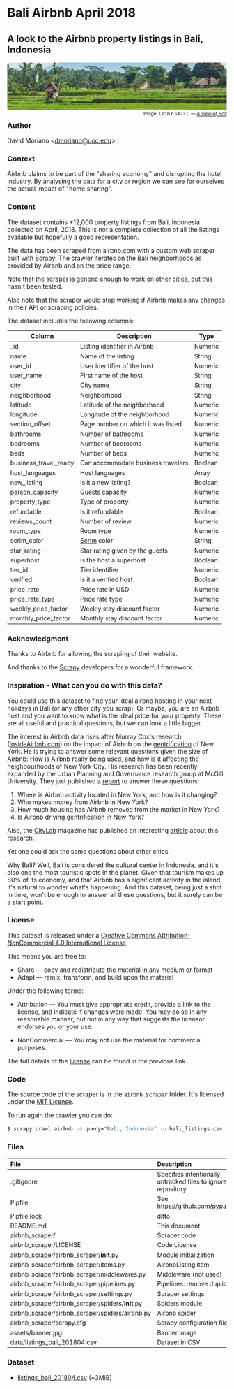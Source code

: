 
# Bali Airbnb April 2018
## A look to the Airbnb property listings in Bali, Indonesia

![A view of Bali][ref:image]
<span style="font-size: 8pt; float:right;">
  Image: CC BY SA-3.0 &mdash; *[A view of Bali][ref:image_source]*
</span>

### Author

David Moriano <[dmoriano@uoc.edu](mailto:dmoriano@uoc.edu)> |

### Context

Airbnb claims to be part of the "sharing economy" and disrupting the hotel industry. By analysing the data for a city or region we can see for ourselves the actual impact of "home sharing".

### Content

The dataset contains +12,000 property listings from Bali, Indonesia collected on April, 2018. This is not a complete collection of all the listings available but hopefully a good representation.

The data has been scraped from airbnb.com with a custom web scraper built with [Scrapy][ref:scrapy]. The crawler iterates on the Bali neighborhoods as provided by Airbnb and on the price range.

Note that the scraper is generic enough to work on other cities, but this hasn't been tested.

Also note that the scraper would stop working if Airbnb makes any changes in their API or scraping policies.

The dataset includes the following columns:

| Column | Description | Type |
| ------ | ----------- | ---- |
| _id | Listing identifier in Airbnb | Numeric |
| name | Name of the listing | String |
| user_id | User identifier of the host | Numeric |
| user_name | First name of the host | String |
| city | City name | String |
| neighborhood | Neighborhood | String |
| latitude | Latitude of the neighborhood | Numeric |
| longitude | Longitude of the neighborhood | Numeric |
| section_offset | Page number on which it was listed | Numeric |
| bathrooms | Number of bathrooms | Numeric |
| bedrooms | Number of bedrooms | Numeric |
| beds | Number of beds | Numeric |
| business_travel_ready | Can accommodate business travelers | Boolean |
| host_languages | Host languages | Array |
| new_listing | Is it a new listing? | Boolean |
| person_capacity | Guests capacity | Numeric |
| property_type | Type of property | Numeric |
| refundable | Is it refundable | Boolean |
| reviews_count | Number of review | Numeric |
| room_type | Room type | Numeric |
| scrim_color | [Scrim][ref:scrim] color | String |
| star_rating | Star rating given by the guests | Numeric |
| superhost | Is the host a superhost | Boolean |
| tier_id | Tier identifier | Numeric |
| verified | Is it a verified host | Boolean |
| price_rate | Price rate in USD | Numeric |
| price_rate_type | Price rate type | Numeric |
| weekly_price_factor | Weekly stay discount factor | Numeric |
| monthly_price_factor | Monthly stay discount factor | Numeric |


### Acknowledgment

Thanks to Airbnb for allowing the scraping of their website.

And thanks to the [Scrapy][ref:scrapy] developers for a wonderful framework.

### Inspiration - What can you do with this data?

You could use this dataset to find your ideal airbnb hosting in your next holidays in Bali (or any other city you scrap). Or maybe, you are an Airbnb host and you want to know what is the ideal price for your property. These are all useful and practical questions, but we can look a little bigger.

The interest in Airbnb data rises after Murray Cox's research ([InsideAirbnb.com][ref:insideairbnb]) on the impact of Airbnb on the [gentrification][ref:gentrification] of New York. He is trying to answer some relevant questions given the size of Airbnb: How is Airbnb really being used, and how is it affecting the neighbourhoods of New York City. His research has been recently expanded by the Urban Planning and Governance research group at McGill University. They just published a [report][ref:upgo-report] to answer these questions:

1. Where is Airbnb activity located in New York, and how is it changing?
2. Who makes money from Airbnb in New York?
3. How much housing has Airbnb removed from the market in New York?
4. Is Airbnb driving gentrification in New York?

Also, the [CityLab][ref:citylab] magazine has published an interesting [article][ref:citylab-article] about this research.

Yet one could ask the same questions about other cities.

Why Bali? Well, Bali is considered the cultural center in Indonesia, and it's also one the most touristic spots in the planet. Given that tourism makes up 80% of its economy, and that Airbnb has a significant activity in the island, it's natural to wonder what's happening. And this dataset, being just a shot in time, won't be enough to answer all these questions, but it surely can be a start point.

### License

This dataset is released under a
[Creative Commons Attribution-NonCommercial 4.0 International License][cc:by-nc].

This means you are free to:

- Share — copy and redistribute the material in any medium or format
- Adapt — remix, transform, and build upon the material

Under the following terms:

- Attribution — You must give appropriate credit, provide a link to the license, and indicate if changes were made. You may do so in any reasonable manner, but not in any way that suggests the licensor endorses you or your use.

- NonCommercial — You may not use the material for commercial purposes.

The full details of the [license][cc:by-nc-legalcode] can be found in the previous link.

### Code

The source code of the scraper is in the `airbnb_scraper` folder. It's licensed under the [MIT License](airbnb_scraper/LICENSE).

To run again the crawler you can do:
```bash
$ scrapy crawl airbnb -a query="Bali, Indonesia" -o bali_listings.csv
```

### Files

| File | Description |
|:-----|:------------|
| .gitignore | Specifies intentionally untracked files to ignore in the repository |
| Pipfile | See https://github.com/pypa/pipenv |
| Pipfile.lock | ditto |
| README.md | This document |
| airbnb_scraper/ | Scraper code |
| airbnb_scraper/LICENSE | Code License |
| airbnb_scraper/airbnb_scraper/__init__.py | Module initialization |
| airbnb_scraper/airbnb_scraper/items.py | AirbnbListing item |
| airbnb_scraper/airbnb_scraper/middlewares.py | Middleware (not used) |
| airbnb_scraper/airbnb_scraper/pipelines.py | Pipelines: remove duplicates |
| airbnb_scraper/airbnb_scraper/settings.py | Scraper settings |
| airbnb_scraper/airbnb_scraper/spiders/__init__.py | Spiders module |
| airbnb_scraper/airbnb_scraper/spiders/airbnb.py | Airbnb spider |
| airbnb_scraper/scrapy.cfg | Scrapy configuration file |
| assets/banner.jpg | Banner image |
| data/listings_bali_201804.csv | Dataset in CSV |

### Dataset

- [listings_bali_201804.csv][ref:dataset] (~3MiB)


[//]: # (References)

[ref:image]: ./assets/banner.jpg
[ref:image_source]: https://commons.wikimedia.org/wiki/Bali#/media/File:Ubud_banner.jpg
[ref:scrapy]: https://scrapy.org/
[ref:scrim]: https://en.wikipedia.org/wiki/Scrim_(lighting)
[ref:insideairbnb]: http://insideairbnb.com/index.html
[ref:gentrification]: https://en.wikipedia.org/wiki/Gentrification
[ref:citylab]: https://www.citylab.com/
[ref:citylab-article]: https://www.citylab.com/equity/2018/03/what-airbnb-did-to-new-york-city/552749/
[ref:upgo-report]: https://mcgill.ca/newsroom/files/newsroom/channels/attach/airbnb-report.pdf
[ref:dataset]: ./data/listings_bali_201804.csv
[cc:by-nc]: https://creativecommons.org/licenses/by-nc/4.0/
[cc:by-nc-legalcode]: https://creativecommons.org/licenses/by-nc/4.0/legalcode

